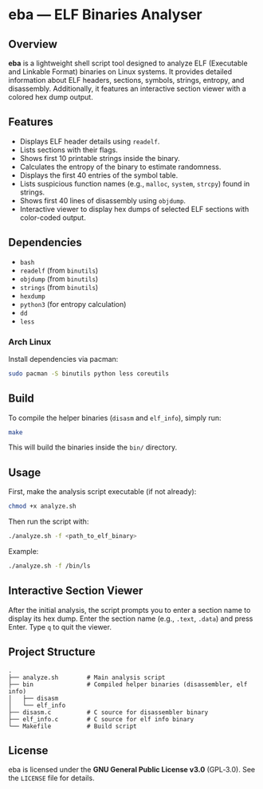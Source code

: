 # eba — ELF Binaries Analyser

## Overview

**eba** is a lightweight shell script tool designed to analyze ELF (Executable and Linkable Format) binaries on Linux systems. It provides detailed information about ELF headers, sections, symbols, strings, entropy, and disassembly. Additionally, it features an interactive section viewer with a colored hex dump output.

## Features

- Displays ELF header details using `readelf`.
- Lists sections with their flags.
- Shows first 10 printable strings inside the binary.
- Calculates the entropy of the binary to estimate randomness.
- Displays the first 40 entries of the symbol table.
- Lists suspicious function names (e.g., `malloc`, `system`, `strcpy`) found in strings.
- Shows first 40 lines of disassembly using `objdump`.
- Interactive viewer to display hex dumps of selected ELF sections with color-coded output.

## Dependencies

- `bash`
- `readelf` (from `binutils`)
- `objdump` (from `binutils`)
- `strings` (from `binutils`)
- `hexdump`
- `python3` (for entropy calculation)
- `dd`
- `less`

### Arch Linux

Install dependencies via pacman:

```bash
sudo pacman -S binutils python less coreutils
````

## Build

To compile the helper binaries (`disasm` and `elf_info`), simply run:

```bash
make
```

This will build the binaries inside the `bin/` directory.

## Usage

First, make the analysis script executable (if not already):

```bash
chmod +x analyze.sh
```

Then run the script with:

```bash
./analyze.sh -f <path_to_elf_binary>
```

Example:

```bash
./analyze.sh -f /bin/ls
```

## Interactive Section Viewer

After the initial analysis, the script prompts you to enter a section name to display its hex dump. Enter the section name (e.g., `.text`, `.data`) and press Enter. Type `q` to quit the viewer.

## Project Structure

```
.
├── analyze.sh        # Main analysis script
├── bin               # Compiled helper binaries (disassembler, elf info)
│   ├── disasm
│   └── elf_info
├── disasm.c          # C source for disassembler binary
├── elf_info.c        # C source for elf info binary
└── Makefile          # Build script
```

## License

eba is licensed under the **GNU General Public License v3.0** (GPL‑3.0). See the `LICENSE` file for details.
